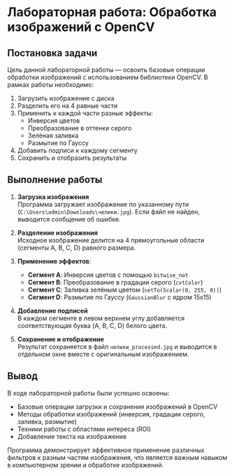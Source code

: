 # Лабораторная работа: Обработка изображений с OpenCV

## Постановка задачи
Цель данной лабораторной работы — освоить базовые операции обработки изображений с использованием библиотеки OpenCV. В рамках работы необходимо:
1. Загрузить изображение с диска
2. Разделить его на 4 равные части
3. Применить к каждой части разные эффекты:
   - Инверсия цветов
   - Преобразование в оттенки серого
   - Зелёная заливка
   - Размытие по Гауссу
4. Добавить подписи к каждому сегменту
5. Сохранить и отобразить результаты

## Выполнение работы
1. **Загрузка изображения**  
   Программа загружает изображение по указанному пути (`C:\Users\admin\Downloads\челики.jpg`). Если файл не найден, выводится сообщение об ошибке.

2. **Разделение изображения**  
   Исходное изображение делится на 4 прямоугольные области (сегменты A, B, C, D) равного размера.

3. **Применение эффектов**:
   - **Сегмент A**: Инверсия цветов с помощью `bitwise_not`
   - **Сегмент B**: Преобразование в градации серого (`cvtColor`)
   - **Сегмент C**: Заливка зелёным цветом (`setTo(Scalar(0, 255, 0))`)
   - **Сегмент D**: Размытие по Гауссу (`GaussianBlur` с ядром 15x15)

4. **Добавление подписей**  
   В каждом сегменте в левом верхнем углу добавляется соответствующая буква (A, B, C, D) белого цвета.

5. **Сохранение и отображение**  
   Результат сохраняется в файл `челики_processed.jpg` и выводится в отдельном окне вместе с оригинальным изображением.

## Вывод
В ходе лабораторной работы были успешно освоены:
- Базовые операции загрузки и сохранения изображений в OpenCV
- Методы обработки изображений (инверсия, градации серого, заливка, размытие)
- Техники работы с областями интереса (ROI)
- Добавление текста на изображение

Программа демонстрирует эффективное применение различных фильтров к разным частям изображения, что является важным навыком в компьютерном зрении и обработке изображений.
